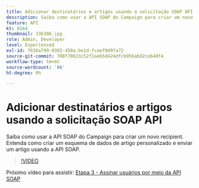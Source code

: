 ```yaml
---
title: Adicionar destinatários e artigos usando a solicitação SOAP API
description: Saiba como usar a API SOAP do Campaign para criar um novo recipient. Entenda como criar um esquema de dados de artigo personalizado e enviar um artigo usando a API SOAP.
feature: API
kt: 8164
thumbnail: 336386.jpg
role: Admin, Developer
level: Experienced
exl-id: 7636a799-0302-458a-be1d-fceef0d9fa72
source-git-commit: 708f78633c52f1ae65d424dfcb956abd2ceb48f4
workflow-type: tm+mt
source-wordcount: '86'
ht-degree: 0%

---
```


# Adicionar destinatários e artigos usando a solicitação SOAP API

Saiba como usar a API SOAP do Campaign para criar um novo recipient. Entenda como criar um esquema de dados de artigo personalizado e enviar um artigo usando a API SOAP.

>[!VIDEO](https://video.tv.adobe.com/v/336386?quality=12)

Próximo vídeo para assistir: [Etapa 3 - Assinar usuários por meio da API SOAP](/help/tutorial-using-soap-apis/subscribe-users-via-soap-api.md)